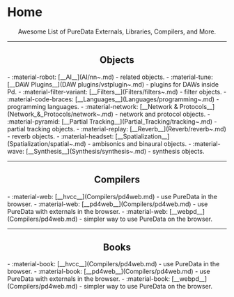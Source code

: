 # Home

<p align="center">
    Awesome List of PureData Externals, Libraries, Compilers, and More.
</p>

--- 

<h2 align="center"><b>Objects</b></h2>

<div class="grid cards" markdown>
  - :material-robot: [__AI__](AI/nn~.md) - related objects.
  - :material-tune: [__DAW Plugins__](DAW plugins/vstplugin~.md) - plugins for DAWs inside Pd.
  - :material-filter-variant: [__Filters__](Filters/filters~.md) - filter objects.
  - :material-code-braces: [__Languages__](Languages/programming~.md) - programming languages.
  - :material-network: [__Network & Protocols__](Network_&_Protocols/network~.md) - network and protocol objects.
  - :material-pyramid: [__Partial Tracking__](Partial_Tracking/tracking~.md) - partial tracking objects.
  - :material-replay: [__Reverb__](Reverb/reverb~.md) - reverb objects.
  - :material-headset: [__Spatialization__](Spatialization/spatial~.md) - ambisonics and binaural objects.
  - :material-wave: [__Synthesis__](Synthesis/synthesis~.md) - synthesis objects.
</div>

---
<h2 align="center"><b>Compilers</b></h2>

<div class="grid cards" markdown>
  - :material-web: [__hvcc__](Compilers/pd4web.md) - use PureData in the browser.
  - :material-web: [__pd4web__](Compilers/pd4web.md) - use PureData with externals in the browser.
  - :material-web: [__webpd__](Compilers/pd4web.md) - simpler way to use PureData on the browser.
</div>

---
<h2 align="center"><b>Books</b></h2>

<div class="grid cards" markdown>
  - :material-book: [__hvcc__](Compilers/pd4web.md) - use PureData in the browser.
  - :material-book: [__pd4web__](Compilers/pd4web.md) - use PureData with externals in the browser.
  - :material-book: [__webpd__](Compilers/pd4web.md) - simpler way to use PureData on the browser.
</div>
